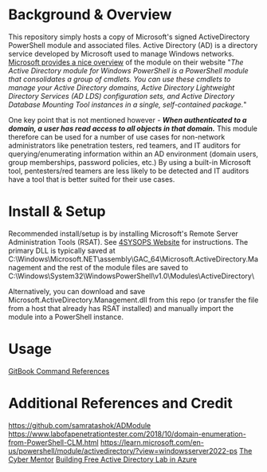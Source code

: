 # Background & Overview
This repository simply hosts a copy of Microsoft's signed ActiveDirectory PowerShell module and associated files. Active Directory (AD) is a directory service developed by Microsoft used to manage Windows networks. [Microsoft provides a nice overview](https://learn.microsoft.com/en-us/powershell/module/activedirectory/?view=windowsserver2022-ps) of the module on their website "*The Active Directory module for Windows PowerShell is a PowerShell module that consolidates a group of cmdlets. You can use these cmdlets to manage your Active Directory domains, Active Directory Lightweight Directory Services (AD LDS) configuration sets, and Active Directory Database Mounting Tool instances in a single, self-contained package.*"

One key point that is not mentioned however - ***When authenticated to a domain, a user has read access to all objects in that domain.*** This module therefore can be used for a number of use cases for non-network administrators like penetration testers, red teamers, and IT auditors for querying/enumerating information within an AD environment (domain users, group memberships, password policies, etc.) By using a built-in Microsoft tool, pentesters/red teamers are less likely to be detected and IT auditors have a tool that is better suited for their use cases. 

# Install & Setup
Recommended install/setup is by installing Microsoft's Remote Server Administration Tools (RSAT). See [4SYSOPS Website](https://4sysops.com/wiki/how-to-install-the-powershell-active-directory-module/) for instructions. The primary DLL is typically saved at C:\Windows\Microsoft.NET\assembly\GAC_64\Microsoft.ActiveDirectory.Management and the rest of the module files are saved to C:\Windows\System32\WindowsPowerShell\v1.0\Modules\ActiveDirectory\

Alternatively, you can download and save Microsoft.ActiveDirectory.Management.dll from this repo (or transfer the file from a host that already has RSAT installed) and manually import the module into a PowerShell instance.


# Usage
[GitBook Command References](https://book.krobotsecurity.com/infosec/powershell-and-active-directory/active-directory-powershell-module)

# Additional References and Credit
https://github.com/samratashok/ADModule
https://www.labofapenetrationtester.com/2018/10/domain-enumeration-from-PowerShell-CLM.html
https://learn.microsoft.com/en-us/powershell/module/activedirectory/?view=windowsserver2022-ps
[The Cyber Mentor](https://www.youtube.com/watch?v=xftEuVQ7kY0&ab_channel=TheCyberMentor)
[Building Free Active Directory Lab in Azure](https://kamran-bilgrami.medium.com/ethical-hacking-lessons-building-free-active-directory-lab-in-azure-6c67a7eddd7f)
